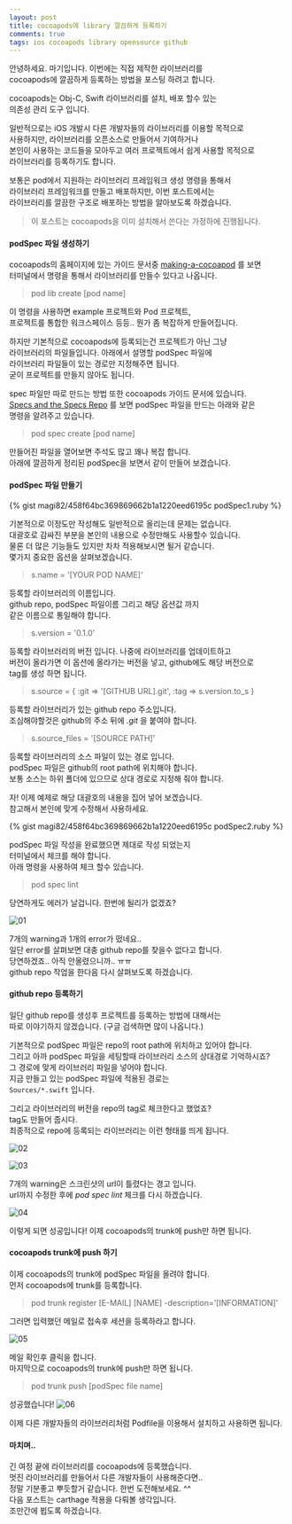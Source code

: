 ```yaml
---
layout: post
title: cocoapods에 library 깔끔하게 등록하기
comments: true
tags: ios cocoapods library opensource github
---
```


안녕하세요. 마기입니다. 이번에는 직접 제작한 라이브러리를
<br>
cocoapods에 깔끔하게 등록하는 방법을 포스팅 하려고 합니다.

cocoapods는 Obj-C, Swift 라이브러리를 설치, 배포 할수 있는
<br>
의존성 관리 도구 입니다.

일반적으로는 iOS 개발시 다른 개발자들의 라이브러리를 이용할 목적으로
<br>
사용하지만, 라이브러리를 오픈소스로 만들어서 기여하거나
<br>
본인이 사용하는 코드들을 모아두고 여러 프로젝트에서 쉽게 사용할 목적으로
<br>
라이브러리를 등록하기도 합니다.

보통은 pod에서 지원하는 라이브러리 프레임워크 생성 명령을 통해서
<br>
라이브러리 프레임워크를 만들고 배포하지만, 이번 포스트에서는
<br>
라이브러리를 깔끔한 구조로 배포하는 방법을 알아보도록 하겠습니다.

> 이 포스트는 cocoapods을 이미 설치해서 쓴다는 가정하에 진행됩니다.

#### podSpec 파일 생성하기

cocoapods의 홈페이지에 있는 가이드 문서중 [making-a-cocoapod](https://guides.cocoapods.org/making/making-a-cocoapod.html) 를 보면
<br>
터미널에서 명령을 통해서 라이브러리를 만들수 있다고 나옵니다.

> pod lib create [pod name]

이 명령을 사용하면 example 프로젝트와 Pod 프로젝트,
<br>
프로젝트를 통합한 워크스페이스 등등.. 뭔가 좀 복잡하게 만들어집니다.

하지만 기본적으로 cocoapods에 등록되는건 프로젝트가 아닌 그냥
<br>
라이브러리의 파일들입니다. 아래에서 설명할 podSpec 파일에
<br>
라이브러리 파일들이 있는 경로만 지정해주면 됩니다.
<br>
굳이 프로젝트를 만들지 않아도 됩니다.

spec 파일만 따로 만드는 방법 또한 cocoapods 가이드 문서에 있습니다.
<br>
[Specs and the Specs Repo](https://guides.cocoapods.org/making/specs-and-specs-repo.html) 를 보면 podSpec 파일을 만드는 아래와 같은
<br>
명령을 알려주고 있습니다.

> pod spec create [pod name]

만들어진 파일을 열어보면 주석도 많고 꽤나 복잡 합니다.
<br>
아래에 깔끔하게 정리된 podSpec을 보면서 같이 만들어 보겠습니다.

#### podSpec 파일 만들기

{% gist magi82/458f64bc369869662b1a1220eed6195c podSpec1.ruby %}

기본적으로 이정도만 작성해도 일반적으로 올리는데 문제는 없습니다.
<br>
대괄호로 감싸진 부분을 본인의 내용으로 수정만해도 사용할수 있습니다.
<br>
물론 더 많은 기능들도 있지만 차차 적용해보시면 될거 같습니다.
<br>
몇가지 중요한 옵션을 살펴보겠습니다.

> s.name = '[YOUR POD NAME]'

등록할 라이브러리의 이름입니다.
<br>
github repo, podSpec 파일이름 그리고 해당 옵션값 까지
<br>
같은 이름으로 통일해야 합니다.

> s.version = '0.1.0'

등록할 라이브러리의 버전 입니다. 나중에 라이브러리를 업데이트하고
<br>
버전이 올라가면 이 옵션에 올라가는 버전을 넣고, github에도 해당 버전으로
<br>
tag를 생성 하면 됩니다.

> s.source = { :git => '[GITHUB URL].git', :tag => s.version.to_s }

등록할 라이브러리가 있는 github repo 주소입니다.
<br>
조심해야할것은 github의 주소 뒤에 *.git* 을 붙여야 합니다.

> s.source_files = '[SOURCE PATH]'

등록할 라이브러리의 소스 파일이 있는 경로 입니다.
<br>
podSpec 파일은 github의 root path에 위치해야 합니다.
<br>
보통 소스는 하위 폴더에 있으므로 상대 경로로 지정해 줘야 합니다.

자! 이제 예제로 해당 대괄호의 내용을 집어 넣어 보겠습니다.
<br>
참고해서 본인에 맞게 수정해서 사용하세요.

{% gist magi82/458f64bc369869662b1a1220eed6195c podSpec2.ruby %}

podSpec 파일 작성을 완료했으면 제대로 작성 되었는지
<br>
터미널에서 체크를 해야 합니다.
<br>
아래 명령을 사용하여 체크 할수 있습니다.

> pod spec lint

당연하게도 에러가 날겁니다. 한번에 될리가 없겠죠?

![01](../images/2017-5-17-ios-regist-cocoapods/01.png)

7개의 warning과 1개의 error가 떴네요..
<br>
일단 error를 살펴보면 대충 github repo를 찾을수 없다고 합니다.
<br>
당연하겠죠.. 아직 안올렸으니까.. ㅠㅠ
<br>
github repo 작업을 한다음 다시 살펴보도록 하겠습니다.

#### github repo 등록하기

일단 github repo를 생성후 프로젝트를 등록하는 방법에 대해서는
<br>
따로 이야기하지 않겠습니다. (구글 검색하면 많이 나옵니다.)

기본적으로 podSpec 파일은 repo의 root path에 위치하고 있어야 합니다.
<br>
그리고 아까 podSpec 파일을 세팅할때 라이브러리 소스의 상대경로 기억하시죠?
<br>
그 경로에 맞게 라이브러리 파일을 넣어야 합니다.
<br>
지금 만들고 있는 podSpec 파일에 적용된 경로는
<br>
`Sources/*.swift` 입니다.

그리고 라이브러리의 버전을 repo의 tag로 체크한다고 했었죠?
<br>
tag도 만들어 줍시다.
<br>
최종적으로 repo에 등록되는 라이브러리는 이런 형태를 띄게 됩니다.

![02](../images/2017-5-17-ios-regist-cocoapods/02.png)

![03](../images/2017-5-17-ios-regist-cocoapods/03.png)

7개의 warning은 스크린샷의 url이 틀렸다는 경고 입니다.
<br>
url까지 수정한 후에 *pod spec lint* 체크를 다시 하겠습니다.

![04](../images/2017-5-17-ios-regist-cocoapods/04.png)

이렇게 되면 성공입니다! 이제 cocoapods의 trunk에 push만 하면 됩니다.

#### cocoapods trunk에 push 하기

이제 cocoapods의 trunk에 podSpec 파일을 올려야 합니다.
<br>
먼저 cocoapods에 trunk를 등록합니다.

> pod trunk register [E-MAIL] [NAME] -description='[INFORMATION]'

그러면 입력했던 메일로 접속후 세션을 등록하라고 합니다.

![05](../images/2017-5-17-ios-regist-cocoapods/05.png)

메일 확인후 클릭을 합니다.
<br>
마지막으로 cocoapods의 trunk에 push만 하면 됩니다.

> pod trunk push [podSpec file name]

성공했습니다!
![06](../images/2017-5-17-ios-regist-cocoapods/06.png)

이제 다른 개발자들의 라이브러리처럼 Podfile을 이용해서 설치하고 사용하면 됩니다.

#### 마치며..

긴 여정 끝에 라이브러리를 cocoapods에 등록했습니다.
<br>
멋진 라이브러리를 만들어서 다른 개발자들이 사용해준다면..
<br>
정말 기분좋고 뿌듯할거 같습니다. 한번 도전해보세요. ^^
<br>
다음 포스트는 carthage 적용을 다뤄볼 생각입니다.
<br>
조만간에 뵙도록 하겠습니다.
